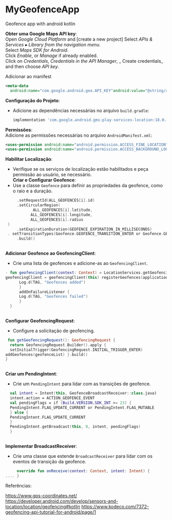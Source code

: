 


# MyGeofenceApp
Geofence app with android kotlin


**Obter uma Google Maps API key**:    
Open _Google Cloud Platform_ and [create a new project]
Select _APIs & Services ▸ Library from the navigation menu_.      
Select _Maps SDK for Android_.        
Click _Enable_, or _Manage_ if already enabled.      
Click on _Credentials_, _Credentials in the API Manager_, _
Create credentials_ and then choose _API key_.

Adicionar ao manifest
 ```xml  
 <meta-data    
   android:name="com.google.android.geo.API_KEY"android:value="@string/apikey" />   
```  


**Configuração do Projeto**:
- Adicione as dependências necessárias no arquivo `build.gradle`:
   ```gradle 
   implementation 'com.google.android.gms:play-services-location:18.0.0'     
**Permissões**:    
Adicione as permissões necessárias no arquivo `AndroidManifest.xml`:

```xml      
<uses-permission android:name="android.permission.ACCESS_FINE_LOCATION" /> 
<uses-permission android:name="android.permission.ACCESS_BACKGROUND_LOCATION" />   
```  

**Habilitar Localização**:
- Verifique se os serviços de localização estão habilitados e peça permissão ao usuário, se necessário.    
  **Criar e Configurar Geofence**:
- Use a classe `Geofence` para definir as propriedades da geofence, como o raio e a duração.
 ```kotlin     Geofence.Builder()      
      .setRequestId(ALL_GEOFENCES[i].id)      
      .setCircularRegion(      
             ALL_GEOFENCES[i].latitude,      
            ALL_GEOFENCES[i].longitude,      
            ALL_GEOFENCES[i].radius      
  )      
      .setExpirationDuration(GEOFENCE_EXPIRATION_IN_MILLISECONDS)      
  . setTransitionTypes(Geofence.GEOFENCE_TRANSITION_ENTER or Geofence.GEOFENCE_TRANSITION_EXIT)      
      .build()    
   
 ```
**Adicionar Geofence ao GeofencingClient**:
- Crie uma lista de geofences e adicione-as ao `GeofencingClient`.
 ```kotlin          
 - fun geofencingClient(context: Context) = LocationServices.getGeofencingClient(context)    
 geofencingClient = geofencingClient(this) registerGeofences(applicationContext, geofencePendingIntent) geofencingClient.addGeofences(getGeofencingRequest(), geofencePendingIntent).run {       addOnSuccessListener {      
       Log.d(TAG, "Geofences added")      
       }      
       addOnFailureListener {      
       Log.d(TAG, "Geofences failed")      
       }      
   }    
   
```   
**Configurar GeofencingRequest**:
- Configure a solicitação de geofencing.

```kotlin     
 fun getGeofencingRequest(): GeofencingRequest { 
  return GeofencingRequest.Builder().apply {      
  setInitialTrigger(GeofencingRequest.INITIAL_TRIGGER_ENTER)      
addGeofences(geofenceList) }.build() 
}    
   
``` 
**Criar um PendingIntent**:
- Crie um `PendingIntent` para lidar com as transições de geofence.
```kotlin       private val geofencePendingIntent: PendingIntent by lazy {      
  val intent = Intent(this, GeofenceBroadcastReceiver::class.java)      
  intent.action = ACTION_GEOFENCE_EVENT      
  val pendingFlags = if (Build.VERSION.SDK_INT >= 23) {      
  PendingIntent.FLAG_UPDATE_CURRENT or PendingIntent.FLAG_MUTABLE      
  } else {      
  PendingIntent.FLAG_UPDATE_CURRENT      
  }      
  PendingIntent.getBroadcast(this, 0, intent, pendingFlags)      
  }  
  
``` 
**Implementar BroadcastReceiver**:


- Crie uma classe que estende `BroadcastReceiver` para lidar com os eventos de transição da geofence.
 ```kotlin  class GeofenceBroadcastReceiver : BroadcastReceiver() {      
      override fun onReceive(context: Context, intent: Intent) {    
.... } 
```   
Referências:

https://www.gps-coordinates.net/  
https://developer.android.com/develop/sensors-and-location/location/geofencing#kotlin https://www.kodeco.com/7372-geofencing-api-tutorial-for-android/page/1